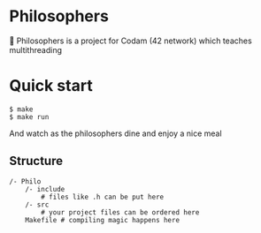 # Philosophers
🧐  Philosophers is a project for Codam (42 network) which teaches multithreading 

# Quick start
```
$ make
$ make run
```
And watch as the philosophers dine and enjoy a nice meal

## Structure
```
/- Philo
    /- include
        # files like .h can be put here
    /- src
        # your project files can be ordered here
    Makefile # compiling magic happens here
```
